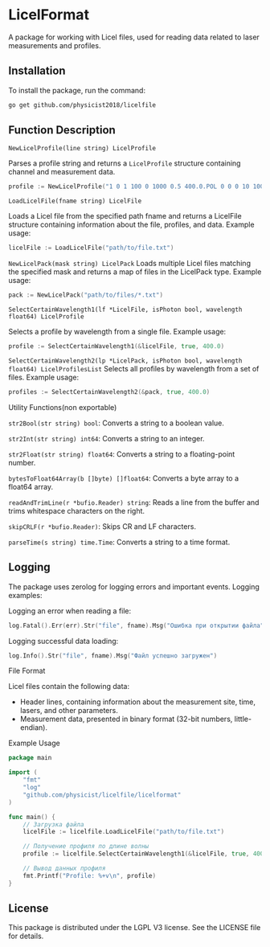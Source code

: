 # LicelFormat
A package for working with Licel files, used for reading data related to laser measurements and profiles.

## Installation
To install the package, run the command:

```bash
go get github.com/physicist2018/licelfile
```

## Function Description

`NewLicelProfile(line string) LicelProfile`

Parses a profile string and returns a `LicelProfile` structure containing channel and measurement data.

```go
profile := NewLicelProfile("1 0 1 100 0 1000 0.5 400.0.POL 0 0 0 10 1000 0.2 DeviceID 100")
```

`LoadLicelFile(fname string) LicelFile`

Loads a Licel file from the specified path fname and returns a LicelFile structure containing information about the file, profiles, and data. Example usage:

```go
licelFile := LoadLicelFile("path/to/file.txt")
```

`NewLicelPack(mask string) LicelPack`
Loads multiple Licel files matching the specified mask and returns a map of files in the LicelPack type. Example usage:

```go
pack := NewLicelPack("path/to/files/*.txt")
```

`SelectCertainWavelength1(lf *LicelFile, isPhoton bool, wavelength float64) LicelProfile`

Selects a profile by wavelength from a single file. Example usage:

```go
profile := SelectCertainWavelength1(&licelFile, true, 400.0)
```

`SelectCertainWavelength2(lp *LicelPack, isPhoton bool, wavelength float64) LicelProfilesList`
Selects all profiles by wavelength from a set of files. Example usage:

```go
profiles := SelectCertainWavelength2(&pack, true, 400.0)
```

Utility Functions(non exportable)

`str2Bool(str string) bool`: Converts a string to a boolean value.

`str2Int(str string) int64`: Converts a string to an integer.

`str2Float(str string) float64`: Converts a string to a floating-point number.

`bytesToFloat64Array(b []byte) []float64`: Converts a byte array to a float64 array.

`readAndTrimLine(r *bufio.Reader) string`: Reads a line from the buffer and trims whitespace characters on the right.

`skipCRLF(r *bufio.Reader)`: Skips CR and LF characters.

`parseTime(s string) time.Time`: Converts a string to a time format.

## Logging
The package uses zerolog for logging errors and important events. Logging examples:

Logging an error when reading a file:

```go
log.Fatal().Err(err).Str("file", fname).Msg("Ошибка при открытии файла")
```

Logging successful data loading:

```go
log.Info().Str("file", fname).Msg("Файл успешно загружен")
```

File Format

Licel files contain the following data:

- Header lines, containing information about the measurement site, time, lasers, and other parameters.
- Measurement data, presented in binary format (32-bit numbers, little-endian).


Example Usage

```go
package main

import (
	"fmt"
	"log"
	"github.com/physicist/licelfile/licelformat"
)

func main() {
	// Загрузка файла
	licelFile := licelfile.LoadLicelFile("path/to/file.txt")

	// Получение профиля по длине волны
	profile := licelfile.SelectCertainWavelength1(&licelFile, true, 400.0)

	// Вывод данных профиля
	fmt.Printf("Profile: %+v\n", profile)
}
```

## License
This package is distributed under the LGPL V3 license. See the LICENSE file for details.
